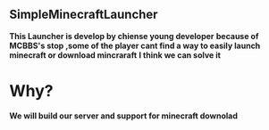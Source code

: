 ## SimpleMinecraftLauncher
**This Launcher is develop by chiense young developer**
**because of MCBBS's stop ,some of the player cant find a way to easily launch minecraft or download mincraraft**
**I think we can solve it**
# Why?
**We will build our server and support for minecraft downolad**
